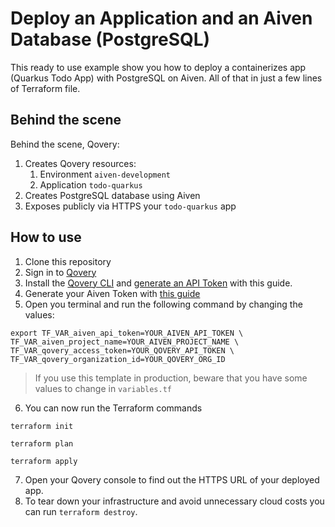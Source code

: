 # Deploy an Application and an Aiven Database (PostgreSQL)

This ready to use example show you how to deploy a containerizes app (Quarkus Todo App) with PostgreSQL on Aiven. All of that in just a few lines of Terraform file.

## Behind the scene

Behind the scene, Qovery:

1. Creates Qovery resources:
   1. Environment `aiven-development`
   2. Application `todo-quarkus`
2. Creates PostgreSQL database using Aiven
3. Exposes publicly via HTTPS your `todo-quarkus` app

## How to use

1. Clone this repository
2. Sign in to [Qovery](https://www.qovery.com)
3. Install the [Qovery CLI](https://hub.qovery.com/docs/using-qovery/interface/cli/) and [generate an API Token](https://hub.qovery.com/docs/using-qovery/interface/cli/#generate-api-token) with this guide.
4. Generate your Aiven Token with [this guide](https://docs.aiven.io/docs/platform/howto/create_authentication_token)
5. Open you terminal and run the following command by changing the values:

```shell
export TF_VAR_aiven_api_token=YOUR_AIVEN_API_TOKEN \
TF_VAR_aiven_project_name=YOUR_AIVEN_PROJECT_NAME \
TF_VAR_qovery_access_token=YOUR_QOVERY_API_TOKEN \
TF_VAR_qovery_organization_id=YOUR_QOVERY_ORG_ID
```

> If you use this template in production, beware that you have some values to change in `variables.tf`

6. You can now run the Terraform commands

```shell
terraform init
```

```shell
terraform plan
```

```shell
terraform apply
```

7. Open your Qovery console to find out the HTTPS URL of your deployed app.
8. To tear down your infrastructure and avoid unnecessary cloud costs you can run `terraform destroy`.
